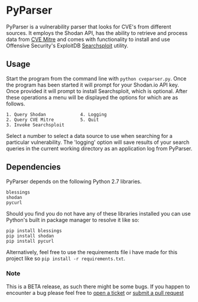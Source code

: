# PyParser

PyParser is a vulnerability parser that looks for CVE's from different sources. It employs the Shodan API, has the ability to retrieve and process data from [CVE Mitre](https://cve.mitre.org/) and comes with functionality to install and use Offensive Security's ExploitDB [Searchsploit](https://github.com/offensive-security/exploit-database/blob/master/searchsploit) utility.

## Usage

Start the program from the command line with `python cveparser.py`. Once the program has been started it will prompt for your Shodan.io API key. Once provided it will prompt to install Searchsploit, which is optional. After these operations a menu will be displayed the options for which are as follows.

```
1. Query Shodan				4. Logging	
2. Query CVE Mitre			5. Quit
3. Invoke Searchsploit				
```
Select a number to select a data source to use when searching for a particular vulnerability. The 'logging' option will save results of your search queries in the current working directory as an application log from PyParser.

## Dependencies
PyParser depends on the following Python 2.7 libraries.
```
blessings
shodan
pycurl
```
Should you find you do not have any of these libraries installed you can use Python's built in package manager to resolve it like so: 
```
pip install blessings
pip install shodan
pip install pycurl
```
Alternatively, feel free to use the requirements file i have made for this project like so `pip install -r requirements.txt`.

### Note

This is a BETA release, as such there might be some bugs. If you happen to encounter a bug please feel free to [open a ticket](https://github.com/NullArray/PyParser/issues) or [submit a pull request](https://github.com/NullArray/PyParser/pulls)
